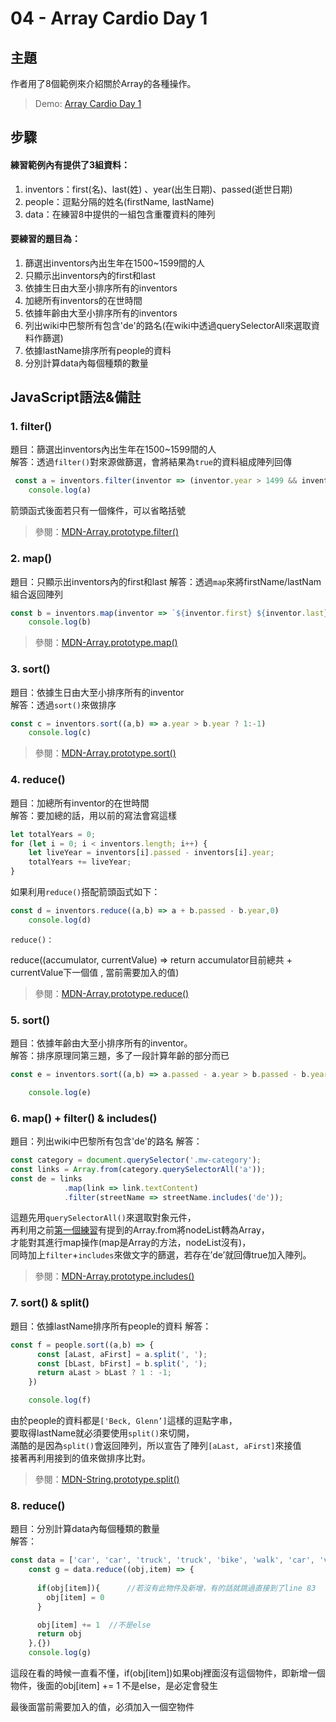 # **04 - Array Cardio Day 1**

## **主題**
作者用了8個範例來介紹關於Array的各種操作。  

>Demo: [Array Cardio Day 1](file:///D:/javascript-30/04_Array-Cardio-Day-1/index-FINISHED.html)

## **步驟**
#### 練習範例內有提供了3組資料：
1. inventors：first(名)、last(姓) 、year(出生日期)、passed(逝世日期)
2. people：逗點分隔的姓名(firstName, lastName)
3. data：在練習8中提供的一組包含重覆資料的陣列

#### 要練習的題目為：
1. 篩選出inventors內出生年在1500~1599間的人
2. 只顯示出inventors內的first和last
3. 依據生日由大至小排序所有的inventors
4. 加總所有inventors的在世時間
5. 依據年齡由大至小排序所有的inventors
6. 列出wiki中巴黎所有包含'de'的路名(在wiki中透過querySelectorAll來選取資料作篩選)
7. 依據lastName排序所有people的資料
8. 分別計算data內每個種類的數量

## **JavaScript語法&備註**
### **1. filter()**
題目：篩選出inventors內出生年在1500~1599間的人  
解答：透過`filter()`對來源做篩選，會將結果為`true`的資料組成陣列回傳
````javascript
 const a = inventors.filter(inventor => (inventor.year > 1499 && inventor.year < 1600))
    console.log(a)
````
箭頭函式後面若只有一個條件，可以省略括號
>參閱：[MDN-Array.prototype.filter()](https://developer.mozilla.org/en-US/docs/Web/JavaScript/Reference/Global_Objects/Array/filter)

### **2. map()**
題目：只顯示出inventors內的first和last
解答：透過`map`來將firstName/lastNam組合返回陣列
````javascript
const b = inventors.map(inventor => `${inventor.first} ${inventor.last}`)
    console.log(b)
````
>參閱：[MDN-Array.prototype.map()](https://developer.mozilla.org/en-US/docs/Web/JavaScript/Reference/Global_Objects/Array/map)

### **3. sort()**
題目：依據生日由大至小排序所有的inventor  
解答：透過`sort()`來做排序
````javascript
const c = inventors.sort((a,b) => a.year > b.year ? 1:-1)
    console.log(c)
````` 
>參閱：[MDN-Array.prototype.sort()](https://developer.mozilla.org/en-US/docs/Web/JavaScript/Reference/Global_Objects/Array/sort)  


### **4. reduce()**
題目：加總所有inventor的在世時間  
解答：要加總的話，用以前的寫法會寫這樣
````javascript
let totalYears = 0;
for (let i = 0; i < inventors.length; i++) {
    let liveYear = inventors[i].passed - inventors[i].year;
    totalYears += liveYear;
}
````
如果利用`reduce()`搭配箭頭函式如下：
````javascript
const d = inventors.reduce((a,b) => a + b.passed - b.year,0)
    console.log(d)
````
`reduce()：`

reduce((accumulator, currentValue) => return accumulator目前總共 + currentValue下一個值 , 當前需要加入的值)

>參閱：[MDN-Array.prototype.reduce()](https://developer.mozilla.org/en-US/docs/Web/JavaScript/Reference/Global_Objects/Array/Reduce)

### **5. sort()**
題目：依據年齡由大至小排序所有的inventor。  
解答：排序原理同第三題，多了一段計算年齡的部分而已
````javascript
const e = inventors.sort((a,b) => a.passed - a.year > b.passed - b.year ? 1:-1)

    console.log(e)
````

### **6. map() + filter() & includes()**
題目：列出wiki中巴黎所有包含'de'的路名
解答：
````javascript
const category = document.querySelector('.mw-category');
const links = Array.from(category.querySelectorAll('a'));
const de = links
            .map(link => link.textContent)
            .filter(streetName => streetName.includes('de'));
````
這題先用`querySelectorAll()`來選取對象元件，  
再利用之前[第一個練習](https://github.com/guahsu/JavaScript30/tree/master/01_Java-Script-Drum-Kit)有提到的Array.from將nodeList轉為Array，  
才能對其進行map操作(map是Array的方法，nodeList沒有)，  
同時加上`filter`+`includes`來做文字的篩選，若存在’de’就回傳true加入陣列。
>參閱：[MDN-Array.prototype.includes()](https://developer.mozilla.org/en-US/docs/Web/JavaScript/Reference/Global_Objects/Array/includes)

### **7. sort() & split()**
題目：依據lastName排序所有people的資料
解答：
````javascript
const f = people.sort((a,b) => {
      const [aLast, aFirst] = a.split(', ');
      const [bLast, bFirst] = b.split(', ');
      return aLast > bLast ? 1 : -1;
    })

    console.log(f)
````
由於people的資料都是`['Beck, Glenn’]`這樣的逗點字串，  
要取得lastName就必須要使用`split()`來切開，  
滿酷的是因為`split()`會返回陣列，所以宣告了陣列`[aLast, aFirst]`來接值  
接著再利用接到的值來做排序比對。
>參閱：[MDN-String.prototype.split()](https://developer.mozilla.org/en-US/docs/Web/JavaScript/Reference/Global_Objects/String/split)

### **8. reduce()**
題目：分別計算data內每個種類的數量  
解答：
````javascript
const data = ['car', 'car', 'truck', 'truck', 'bike', 'walk', 'car', 'van', 'bike', 'walk', 'car', 'van', 'car', 'truck' ];
    const g = data.reduce((obj,item) => {
      
      if(obj[item]){      //若沒有此物件及新增，有的話就跳過直接到了line 83 
        obj[item] = 0
      } 

      obj[item] += 1  //不是else
      return obj
    },{})
    console.log(g)
````
這段在看的時候一直看不懂，if(obj[item])如果obj裡面沒有這個物件，即新增一個物件，後面的obj[item] += 1 不是else，是必定會發生

最後面當前需要加入的值，必須加入一個空物件
